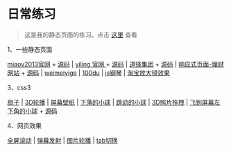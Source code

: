 # 日常练习

> 这是我的静态页面的练习。点击 [这里](https://pin84.github.io/live/) 查看

1、一些静态页面

  [miaov2013官网](https://pin84.github.io/live/01_web/01_miaov)  +  [源码](https://github.com/pin84/live/tree/master/01_web/01_miaov)  	|  	 [yiling 官网 ](https://pin84.github.io/live/01_web/05_yiling/)  + [源码](https://github.com/pin84/live/tree/master/01_web/05_yiling)  	|	  [道锋集团](https://pin84.github.io/live/01_web/02_daofeng/)  +  [源码](https://github.com/pin84/live/tree/master/01_web/02_daofeng)	|	 [响应式页面-理财网站](https://pin84.github.io/live/01_web/03_ResponsiveWeb)    +  [源码](https://github.com/pin84/live/tree/master/01_web/03_ResponsiveWeb)	|    [weimeiyige](https://pin84.github.io/live/01_web/06_weimeiyige)	|	 [100du](https://pin84.github.io/live/01_web/07_100du) |
  [js钢琴](https://pin84.github.io/live/01_web/04_JavaScriptDrumKit)  | [淘宝放大镜效果](https://pin84.github.io/live/01_web/08_magnifier)




3、css3

[扇子](https://pin84.github.io/live/05_css3/01_folding)  |  [3D轮播](https://pin84.github.io/live/05_css3/02_showPage)  |  [屏幕壁纸](https://pin84.github.io/live/05_css3/03_wallPage)   |    [下落的小球](https://pin84.github.io/live/06_canvas/01_ball)    |  [跳动的小球](https://pin84.github.io/live/06_canvas/02_jumpBall)  | [3D照片拖拽](https://pin84.github.io/live/05_css3/05_3dPictrues)  |   [飞到屏幕左下角的小球](https://pin84.github.io/live/05_css3/06_intoShoppingcart.html) + [源码](https://github.com/pin84/live/blob/master/05_css3/06_intoShoppingcart.html)




4、网页效果

[全屏滚动](https://pin84.github.io/live/12_fullPage)  |  [弹幕发射](https://pin84.github.io/live/11_danmu)   |  [图片轮播](https://pin84.github.io/live/06_slide/01)  | [tab切换](https://pin84.github.io/live/06_slide/03)
